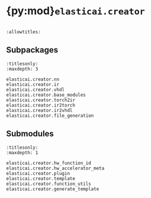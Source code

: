 # {py:mod}`elasticai.creator`

```{py:module} elasticai.creator
```

```{autodoc2-docstring} elasticai.creator
:allowtitles:
```

## Subpackages

```{toctree}
:titlesonly:
:maxdepth: 3

elasticai.creator.nn
elasticai.creator.ir
elasticai.creator.vhdl
elasticai.creator.base_modules
elasticai.creator.torch2ir
elasticai.creator.ir2torch
elasticai.creator.ir2vhdl
elasticai.creator.file_generation
```

## Submodules

```{toctree}
:titlesonly:
:maxdepth: 1

elasticai.creator.hw_function_id
elasticai.creator.hw_accelerator_meta
elasticai.creator.plugin
elasticai.creator.template
elasticai.creator.function_utils
elasticai.creator.generate_template
```
